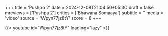 +++
title = 'Pushpa 2'
date = 2024-12-08T21:04:50+05:30
draft = false
mreviews = ['Pushpa 2']
critics = ['Bhawana Somaaya']
subtitle = ''
media = 'video'
source = 'Wpyn77jz8tY'
score = 8
+++

{{< youtube id="Wpyn77jz8tY" loading="lazy" >}}
